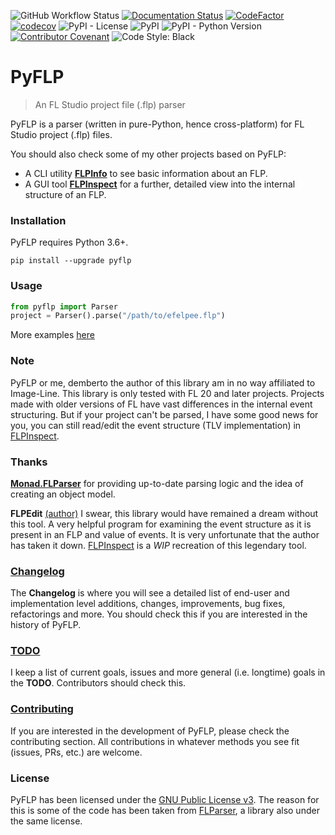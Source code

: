 ![GitHub Workflow Status](https://img.shields.io/github/workflow/status/demberto/pyflp/Build%20&%20Publish?style=flat-square)
[![Documentation Status](https://readthedocs.org/projects/pyflp/badge/?version=latest)](https://pyflp.readthedocs.io/en/latest/?badge=latest)
[![CodeFactor](https://www.codefactor.io/repository/github/demberto/pyflp/badge)](https://www.codefactor.io/repository/github/demberto/pyflp)
[![codecov](https://codecov.io/gh/demberto/PyFLP/branch/master/graph/badge.svg?token=RGSRMMF8PF)](https://codecov.io/gh/demberto/PyFLP)
![PyPI - License](https://img.shields.io/pypi/l/pyflp?style=flat-square)
![PyPI](https://img.shields.io/pypi/v/pyflp?color=blue&style=flat-square)
![PyPI - Python Version](https://img.shields.io/pypi/pyversions/pyflp?style=flat-square)
[![Contributor Covenant](https://img.shields.io/badge/Contributor%20Covenant-2.1-4baaaa.svg)](code_of_conduct.md)
![Code Style: Black](https://img.shields.io/badge/code%20style-black-black?style=flat-square)

# PyFLP

> An FL Studio project file (.flp) parser

PyFLP is a parser (written in pure-Python, hence cross-platform) for FL Studio project (.flp) files.

You should also check some of my other projects based on PyFLP:

- A CLI utility [**FLPInfo**](https://github.com/demberto/FLPInfo) to see basic information about an FLP.
- A GUI tool [**FLPInspect**](https://github.com/demberto/FLPInspect) for a further, detailed view into the internal structure of an FLP.


### Installation

PyFLP requires Python 3.6+.

```
pip install --upgrade pyflp
```

### Usage

```Python
from pyflp import Parser
project = Parser().parse("/path/to/efelpee.flp")
```

More examples [here](handbook.md)

### Note

PyFLP or me, demberto the author of this library am in no way affiliated to Image-Line. This library is only tested with FL 20 and later projects. Projects made with older versions of FL have vast differences in the internal event structuring. But if your project can't be parsed, I have some good news for you, you can still read/edit the event structure (TLV implementation) in [FLPInspect](https://github.com/demberto/FLPInspect).

### Thanks

[**Monad.FLParser**](https://github.com/monadgroup/FLParser) for providing up-to-date parsing logic and the idea of creating an object model.

**FLPEdit** [(author)](https://github.com/roadcrewworker) I swear, this library would have remained a dream without this tool. A very helpful program for examining the event structure as it is present in an FLP and value of events. It is very unfortunate that the author has taken it down. [FLPInspect](https://github.com/demberto/FLPInspect) is a _WIP_ recreation of this legendary tool.

### [Changelog](https://github.com/demberto/PyFLP/blob/master/CHANGELOG.md)

The **Changelog** is where you will see a detailed list of end-user and implementation level additions, changes, improvements, bug fixes, refactorings and more. You should check this if you are interested in the history of PyFLP.

### [TODO](https://github.com/demberto/PyFLP/blob/master/TODO.md)

I keep a list of current goals, issues and more general (i.e. longtime) goals in the **TODO**. Contributors should check this.

### [Contributing](contributing.md)

If you are interested in the development of PyFLP, please check the contributing section. All contributions in whatever methods you see fit (issues, PRs, etc.) are welcome.

### License

PyFLP has been licensed under the [GNU Public License v3](https://www.gnu.org/licenses/gpl-3.0.en.html). The reason for this is some of the code has been taken from [FLParser](https://github.com/monadgroup/FLParser), a library also under the same license.
